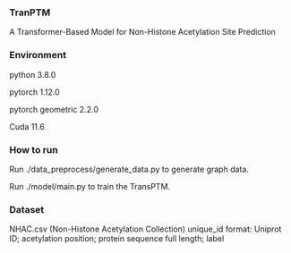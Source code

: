 ### TranPTM
A Transformer-Based Model for Non-Histone Acetylation Site Prediction

### Environment
python 3.8.0

pytorch 1.12.0

pytorch geometric 2.2.0

Cuda 11.6

### How to run
Run ./data_preprocess/generate_data.py to generate graph data.

Run ./model/main.py to train the TransPTM.

### Dataset
NHAC.csv (Non-Histone Acetylation Collection)
unique_id format: Uniprot ID; acetylation position; protein sequence full length; label
